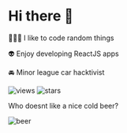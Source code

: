# Hi there 👋

👨🏻‍💻 I like to code random things

👽 Enjoy developing ReactJS apps

🚘 Minor league car hacktivist

![views](https://img.shields.io/endpoint?url=https%3A%2F%2Fus-central1-biofun.cloudfunctions.net%2Fapp%2Fviews)
![stars](https://img.shields.io/endpoint?url=https%3A%2F%2Fus-central1-biofun.cloudfunctions.net%2Fapp%2Fstars)

Who doesnt like a nice cold beer?

![beer](https://biofun.web.app/beer.svg)
 
